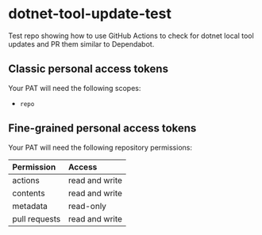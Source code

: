 # dotnet-tool-update-test

Test repo showing how to use GitHub Actions to check for dotnet local tool updates and PR them similar to Dependabot.

## Classic personal access tokens

Your PAT will need the following scopes:

- `repo`

## Fine-grained personal access tokens

Your PAT will need the following repository permissions:

Permission | Access
:-- | :--
actions | read and write
contents | read and write
metadata | read-only
pull requests | read and write
